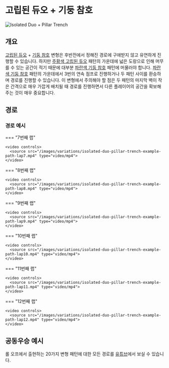 # 고립된 듀오 + 기둥 참호

![Isolated Duo + Pillar Trench](../images/variations/isolated-duo-pillar-trench.jpg)

## 개요

[고립된 듀오](../rolls/isolated-duo.md#주황색-패턴) + [기둥 참호](../rolls/pillar-trench.md#파란색-패턴) 변형은 후반전에서 정해진 경로에 구애받지 않고 유연하게 진행할 수 있습니다. 하지만 [주황색 고립된 듀오](../rolls/isolated-duo.md#주황색-패턴) 패턴의 가운데에 넓은 도랑으로 인해 머무를 수 있는 공간이 적기 때문에 대부분 [파란색 기둥 참호](../rolls/pillar-trench.md#파란색-패턴) 패턴에 머물러야 합니다. [파란색 기둥 참호](../rolls/pillar-trench.md#파란색-패턴) 패턴의 가운데에서 3번의 연속 점프로 진행하거나 두 패턴 사이를 환승하며 경로를 진행할 수 있습니다. 이 변형에서 주의해야 할 점은 두 패턴의 마지막 벽이 작은 간격으로 매우 가깝게 배치될 때 경로를 진행하면서 다른 플레이어의 공간을 확보해 주는 것이 매우 중요합니다.

## 경로

### 경로 예시

=== "7번째 랩"

    <video controls>
      <source src="/images/variations/isolated-duo-pillar-trench-example-path-lap7.mp4" type="video/mp4">
    </video>

=== "8번째 랩"

    <video controls>
      <source src="/images/variations/isolated-duo-pillar-trench-example-path-lap8.mp4" type="video/mp4">
    </video>

=== "9번째 랩"

    <video controls>
      <source src="/images/variations/isolated-duo-pillar-trench-example-path-lap9.mp4" type="video/mp4">
    </video>

=== "10번째 랩"

    <video controls>
      <source src="/images/variations/isolated-duo-pillar-trench-example-path-lap10.mp4" type="video/mp4">
    </video>

=== "11번째 랩"

    <video controls>
      <source src="/images/variations/isolated-duo-pillar-trench-example-path-lap11.mp4" type="video/mp4">
    </video>

=== "12번째 랩"

    <video controls>
      <source src="/images/variations/isolated-duo-pillar-trench-example-path-lap12.mp4" type="video/mp4">
    </video>

## 공동우승 예시

롤 오프에서 출현하는 20가지 변형 패턴에 대한 모든 경로를 [유튜브](https://www.youtube.com/playlist?list=PLG_QNSp9ZgJLWYSNl4vY26VJCZeOQHO1F)에서 보실 수 있습니다.

